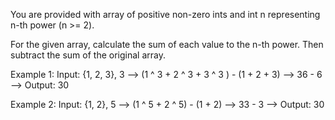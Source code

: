 You are provided with array of positive non-zero ints and int n representing n-th power (n >= 2).

For the given array, calculate the sum of each value to the n-th power. Then subtract the sum of the original array.

Example 1: Input: {1, 2, 3}, 3 --> (1 ^ 3 + 2 ^ 3 + 3 ^ 3 ) - (1 + 2 + 3) --> 36 - 6 --> Output: 30

Example 2: Input: {1, 2}, 5  --> (1 ^ 5 + 2 ^ 5) - (1 + 2) --> 33 - 3 --> Output: 30